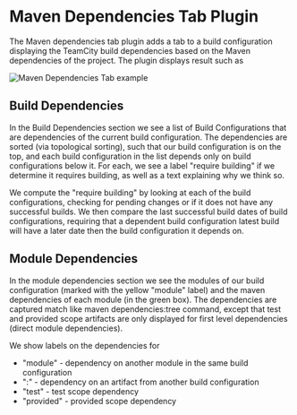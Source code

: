 Maven Dependencies Tab Plugin
======================

The Maven dependencies tab plugin adds a tab to a build configuration displaying the TeamCity build dependencies based on the Maven dependencies of the project.
The plugin displays result such as

![Maven Dependencies Tab example](https://github.com/wix/wix-maven-teamcity-plugin/blob/master/example.jpg?raw=true "Maven Dependencies Tab example")

Build Dependencies
-------------------------

In the Build Dependencies section we see a list of Build Configurations that are dependencies of the current build configuration. The dependencies are sorted (via topological sorting), 
such that our build configuration is on the top, and each build configuration in the list depends only on build configurations below it.
For each, we see a label "require building" if we determine it requires building, as well as a text explaining why we think so.

We compute the "require building" by looking at each of the build configurations, checking for pending changes or if it does not have any successful builds. 
We then compare the last successful build dates of build configurations, requiring that a dependent build configuration latest build will have a later date then the build configuration it depends on.


Module Dependencies
---------------------

In the module dependencies section we see the modules of our build configuration (marked with the yellow "module" label) and the maven dependencies of each module (in the green box).
The dependencies are captured match like maven dependencies:tree command, except that test and provided scope artifacts are only displayed for first level dependencies (direct module dependencies).

We show labels on the dependencies for 

+  "module" - dependency on another module in the same build configuration
+  "<project name>:<build name>" - dependency on an artifact from another build configuration
+  "test" - test scope dependency
+  "provided" - provided scope dependency
